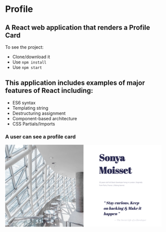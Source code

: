 # Profile

## A React web application that renders a Profile Card

To see the project:
- Clone/download it
- Use ```npm install```
- Use ```npm start```

## This application includes examples of major features of React including:
- ES6 syntax
- Templating string
- Destructuring assignment
- Component-based architecture
- CSS Partials/Imports

### A user can see a profile card
![Profile](https://github.com/SonyaMoisset/ProfileCard_REACT/blob/master/profile.png)     
